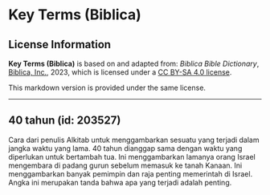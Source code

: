 # Key Terms (Biblica)

## License Information

**Key Terms (Biblica)** is based on and adapted from: _Biblica Bible Dictionary_, [Biblica, Inc.](https://www.biblica.com/), 2023, which is licensed under a [CC BY-SA 4.0 license](https://creativecommons.org/licenses/by-sa/4.0/legalcode.en).

This markdown version is provided under the same license.



--------------------------------

## 40 tahun (id: 203527)

Cara dari penulis Alkitab untuk menggambarkan sesuatu yang terjadi dalam jangka waktu yang lama. 40 tahun dianggap sama dengan waktu yang diperlukan untuk bertambah tua. Ini menggambarkan lamanya orang Israel mengembara di padang gurun sebelum memasuk ke tanah Kanaan. Ini menggambarkan banyak pemimpin dan raja penting memerintah di Israel. Angka ini merupakan tanda bahwa apa yang terjadi adalah penting.


